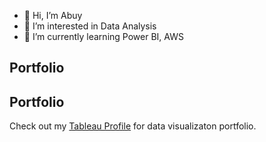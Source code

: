 - 👋 Hi, I’m Abuy
- 👀 I’m interested in Data Analysis
- 🌱 I’m currently learning Power BI,  AWS
## Portfolio
## Portfolio

Check out my [Tableau Profile]([https://github.com/YourUsername](https://public.tableau.com/app/profile/cornell.a7752/vizzes)) for data visualizaton portfolio.



